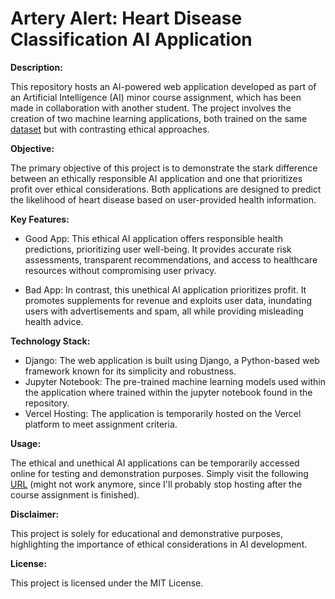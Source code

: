# Artery Alert: Heart Disease Classification AI Application
**Description:**

This repository hosts an AI-powered web application developed as part of an Artificial Intelligence (AI) minor course assignment, which has been made in collaboration with another student. The project involves the creation of two machine learning applications, both trained on the same [dataset](https://www.kaggle.com/datasets/fedesoriano/heart-failure-prediction) but with contrasting ethical approaches. 

**Objective:**

The primary objective of this project is to demonstrate the stark difference between an ethically responsible AI application and one that prioritizes profit over ethical considerations. Both applications are designed to predict the likelihood of heart disease based on user-provided health information.

**Key Features:**

- Good App: This ethical AI application offers responsible health predictions, prioritizing user well-being. It provides accurate risk assessments, transparent recommendations, and access to healthcare resources without compromising user privacy.

- Bad App: In contrast, this unethical AI application prioritizes profit. It promotes supplements for revenue and exploits user data, inundating users with advertisements and spam, all while providing misleading health advice.

**Technology Stack:**

- Django: The web application is built using Django, a Python-based web framework known for its simplicity and robustness.
- Jupyter Notebook: The pre-trained machine learning models used within the application where trained within the jupyter notebook found in the repository.
- Vercel Hosting: The application is temporarily hosted on the Vercel platform to meet assignment criteria.

**Usage:**

The ethical and unethical AI applications can be temporarily accessed online for testing and demonstration purposes. Simply visit the following [URL](https://www.youtube.com/watch?v=dQw4w9WgXcQ) (might not work anymore, since I'll probably stop hosting after the course assignment is finished).

**Disclaimer:**

This project is solely for educational and demonstrative purposes, highlighting the importance of ethical considerations in AI development.

**License:**

This project is licensed under the MIT License.
